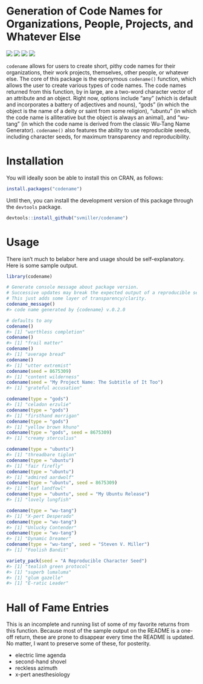 
# Generation of Code Names for Organizations, People, Projects, and Whatever Else

[![](https://www.r-pkg.org/badges/version/codename?color=green)](https://cran.r-project.org/package=codename)
[![](http://cranlogs.r-pkg.org/badges/grand-total/codename?color=green)](https://cran.r-project.org/package=codename)
[![](http://cranlogs.r-pkg.org/badges/last-month/codename?color=green)](https://cran.r-project.org/package=codename)
[![](http://cranlogs.r-pkg.org/badges/last-week/codename?color=green)](https://cran.r-project.org/package=codename)

`codename` allows for users to create short, pithy code names for their
organizations, their work projects, themselves, other people, or
whatever else. The core of this package is the eponymous `codename()`
function, which allows the user to create various types of code names.
The code names returned from this function, by in large, are a two-word
character vector of an attribute and an object. Right now, options
include “any” (which is default and incorporates a battery of adjectives
and nouns), “gods” (in which the object is the name of a deity or saint
from some religion), “ubuntu” (in which the code name is alliterative
but the object is always an animal), and “wu-tang” (in which the code
name is derived from the classic Wu-Tang Name Generator). `codename()`
also features the ability to use reproducible seeds, including character
seeds, for maximum transparency and reproducibility.

# Installation

You will ideally soon be able to install this on CRAN, as follows:

``` r
install.packages("codename")
```

Until then, you can install the development version of this package
through the `devtools` package.

``` r
devtools::install_github("svmiller/codename")
```

# Usage

There isn’t much to belabor here and usage should be self-explanatory.
Here is some sample output.

``` r
library(codename)

# Generate console message about package version.
# Successive updates may break the expected output of a reproducible seed.
# This just adds some layer of transparency/clarity.
codename_message()
#> code name generated by {codename} v.0.2.0

# defaults to any
codename()
#> [1] "worthless completion"
codename()
#> [1] "frail matter"
codename()
#> [1] "average bread"
codename()
#> [1] "utter extremist"
codename(seed = 8675309)
#> [1] "content wilderness"
codename(seed = "My Project Name: The Subtitle of It Too")
#> [1] "grateful accusation"

codename(type = "gods")
#> [1] "celadon erzulie"
codename(type = "gods")
#> [1] "firsthand morrigan"
codename(type = "gods")
#> [1] "yellow brown khuno"
codename(type = "gods", seed = 8675309)
#> [1] "creamy sterculius"

codename(type = "ubuntu")
#> [1] "threadbare tiglon"
codename(type = "ubuntu")
#> [1] "fair firefly"
codename(type = "ubuntu")
#> [1] "admired aardwolf"
codename(type = "ubuntu", seed = 8675309)
#> [1] "leaf landfowl"
codename(type = "ubuntu", seed = "My Ubuntu Release")
#> [1] "lovely lungfish"

codename(type = "wu-tang")
#> [1] "X-pert Desperado"
codename(type = "wu-tang")
#> [1] "Unlucky Contender"
codename(type = "wu-tang")
#> [1] "Dynamic Dreamer"
codename(type = "wu-tang", seed = "Steven V. Miller")
#> [1] "Foolish Bandit"

variety_pack(seed = "A Reproducible Character Seed")
#> [1] "tealish green protocol"
#> [1] "superb lumaluma"
#> [1] "glum gazelle"
#> [1] "E-ratic Leader"
```

# Hall of Fame Entries

This is an incomplete and running list of some of my favorite returns
from this function. Because most of the sample output on the README is a
one-off return, these are prone to disappear every time the README is
updated. No matter, I want to preserve some of these, for posterity.

-   electric lime agenda
-   second-hand shovel
-   reckless azimuth
-   x-pert anesthesiology

